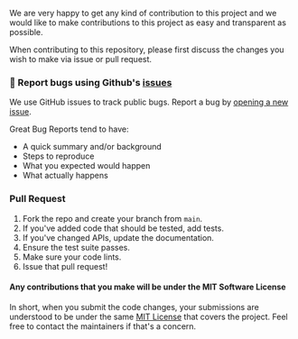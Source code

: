 We are very happy to get any kind of contribution to this project and we would like to make contributions to this project as easy and transparent as possible.

When contributing to this repository, please first discuss the changes you wish to make via issue or pull request.

### :bug: Report bugs using Github's [issues](https://github.com/Spittal/vue-i18n-extract/issues)

We use GitHub issues to track public bugs. Report a bug by [opening a new issue](https://github.com/Spittal/vue-i18n-extract/issues/new).

Great Bug Reports tend to have:

- A quick summary and/or background
- Steps to reproduce
- What you expected would happen
- What actually happens

### Pull Request

1. Fork the repo and create your branch from `main`.
2. If you've added code that should be tested, add tests.
3. If you've changed APIs, update the documentation.
4. Ensure the test suite passes.
5. Make sure your code lints.
6. Issue that pull request!

#### Any contributions that you make will be under the MIT Software License
In short, when you submit the code changes, your submissions are understood to be under the same [MIT License](http://choosealicense.com/licenses/mit/) that covers the project. Feel free to contact the maintainers if that's a concern.
